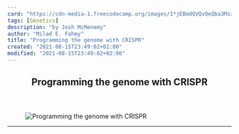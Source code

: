 ```yaml
---
card: "https://cdn-media-1.freecodecamp.org/images/1*jEBmdQVQvOeQba3Msz5f5g.jpeg"
tags: [Genetics]
description: "by Josh McMenemy"
author: "Milad E. Fahmy"
title: "Programming the genome with CRISPR"
created: "2021-08-15T23:49:02+02:00"
modified: "2021-08-15T23:49:02+02:00"
---
```

<div class="site-wrapper">
<main id="site-main" class="site-main outer">
<div class="inner">
<article class="post-full post tag-genetics tag-tech tag-software tag-coding tag-science ">
<header class="post-full-header">
<h1 class="post-full-title">Programming the genome with CRISPR</h1>
</header>
<figure class="post-full-image">
<picture>
<source media="(max-width: 700px)" sizes="1px" srcset="data:image/gif;base64,R0lGODlhAQABAIAAAAAAAP///yH5BAEAAAAALAAAAAABAAEAAAIBRAA7 1w">
<source media="(min-width: 701px)" sizes="(max-width: 800px) 400px,
(max-width: 1170px) 700px,
1400px" srcset="https://cdn-media-1.freecodecamp.org/images/1*jEBmdQVQvOeQba3Msz5f5g.jpeg 300w,
https://cdn-media-1.freecodecamp.org/images/1*jEBmdQVQvOeQba3Msz5f5g.jpeg 600w,
https://cdn-media-1.freecodecamp.org/images/1*jEBmdQVQvOeQba3Msz5f5g.jpeg 1000w,
https://cdn-media-1.freecodecamp.org/images/1*jEBmdQVQvOeQba3Msz5f5g.jpeg 2000w">
<img onerror="this.style.display='none'" src="https://cdn-media-1.freecodecamp.org/images/1*jEBmdQVQvOeQba3Msz5f5g.jpeg" alt="Programming the genome with CRISPR">
</picture>
</figure>
<section class="post-full-content">
<div class="post-content medium-migrated-article">
</div>
<hr>
</section>
</article>
</div>
</main>
</div>
<!-- Google Tag Manager (noscript) -->
<!-- End Google Tag Manager (noscript) -->
